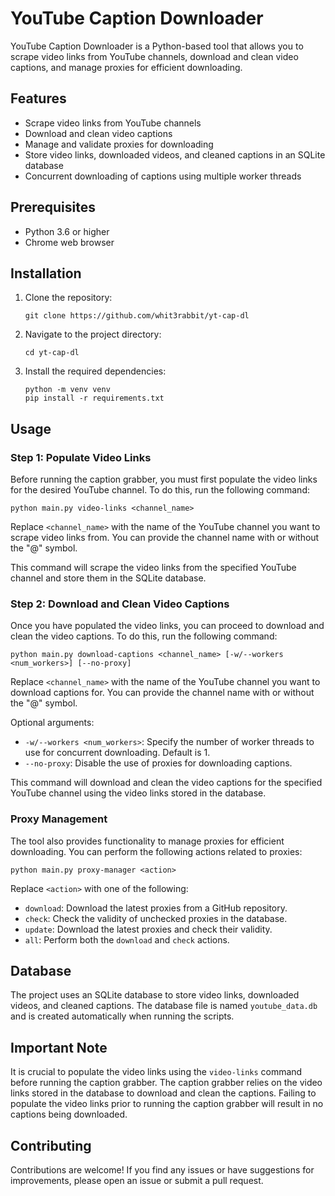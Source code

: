 # YouTube Caption Downloader

YouTube Caption Downloader is a Python-based tool that allows you to scrape video links from YouTube channels, download and clean video captions, and manage proxies for efficient downloading.

## Features

- Scrape video links from YouTube channels
- Download and clean video captions
- Manage and validate proxies for downloading
- Store video links, downloaded videos, and cleaned captions in an SQLite database
- Concurrent downloading of captions using multiple worker threads

## Prerequisites

- Python 3.6 or higher
- Chrome web browser

## Installation

1. Clone the repository:
   ```
   git clone https://github.com/whit3rabbit/yt-cap-dl
   ```

2. Navigate to the project directory:
   ```
   cd yt-cap-dl
   ```

3. Install the required dependencies:
   ```
   python -m venv venv
   pip install -r requirements.txt
   ```

## Usage

### Step 1: Populate Video Links

Before running the caption grabber, you must first populate the video links for the desired YouTube channel. To do this, run the following command:

```
python main.py video-links <channel_name>
```

Replace `<channel_name>` with the name of the YouTube channel you want to scrape video links from. You can provide the channel name with or without the "@" symbol.

This command will scrape the video links from the specified YouTube channel and store them in the SQLite database.

### Step 2: Download and Clean Video Captions

Once you have populated the video links, you can proceed to download and clean the video captions. To do this, run the following command:

```
python main.py download-captions <channel_name> [-w/--workers <num_workers>] [--no-proxy]
```

Replace `<channel_name>` with the name of the YouTube channel you want to download captions for. You can provide the channel name with or without the "@" symbol.

Optional arguments:
- `-w/--workers <num_workers>`: Specify the number of worker threads to use for concurrent downloading. Default is 1.
- `--no-proxy`: Disable the use of proxies for downloading captions.

This command will download and clean the video captions for the specified YouTube channel using the video links stored in the database.

### Proxy Management

The tool also provides functionality to manage proxies for efficient downloading. You can perform the following actions related to proxies:

```
python main.py proxy-manager <action>
```

Replace `<action>` with one of the following:
- `download`: Download the latest proxies from a GitHub repository.
- `check`: Check the validity of unchecked proxies in the database.
- `update`: Download the latest proxies and check their validity.
- `all`: Perform both the `download` and `check` actions.

## Database

The project uses an SQLite database to store video links, downloaded videos, and cleaned captions. The database file is named `youtube_data.db` and is created automatically when running the scripts.

## Important Note

It is crucial to populate the video links using the `video-links` command before running the caption grabber. The caption grabber relies on the video links stored in the database to download and clean the captions. Failing to populate the video links prior to running the caption grabber will result in no captions being downloaded.

## Contributing

Contributions are welcome! If you find any issues or have suggestions for improvements, please open an issue or submit a pull request.